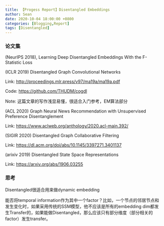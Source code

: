 ```yaml
---
title: 【Progess Report】Disentangled Embeddings
author: Sean
date: 2020-10-04 18:00:00 +0800
categories: [Blogging,Report]
tags: [Disentangled]
---
```


### 论文集


 (NeurIPS 2018), Learning Deep Disentangled Embeddings With the F-Statistic Loss

(ICLR 2019) Disentangled Graph Convolutional Networks

Link: http://proceedings.mlr.press/v97/ma19a/ma19a.pdf

Code: https://github.com/THUDM/cogdl

Note: 这篇文章的写作浅显易懂，很适合入门参考，EM算法部分

(ACL 2020) Graph Neural News Recommendation with Unsupervised Preference Disentanglement

Link: https://www.aclweb.org/anthology/2020.acl-main.392/

(SIGIR 2020) Disentangled Graph Collaborative Filtering

Link: https://dl.acm.org/doi/abs/10.1145/3397271.3401137

(arixiv 2019) Disentangled State Space Representations

Link: https://arxiv.org/abs/1906.03255



### 思考

Disentangled很适合用来做dynamic embedding

能否将temporal information作为其中一个factor？比如，一个节点的邻居节点和发生变化时，如果采用传统的SSM模型，他不应该是所有的embedding dim都发生Transfer的，如果能做Disentangled，那么应该只有部分维度（部分相关的factor）发生transfer。